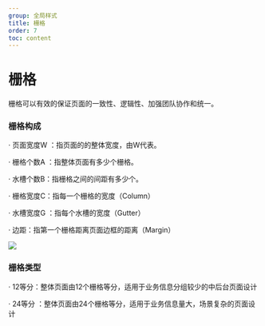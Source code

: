 ```yaml
---
group: 全局样式
title: 栅格
order: 7
toc: content
---
```


# 栅格

栅格可以有效的保证页面的一致性、逻辑性、加强团队协作和统一。

### 栅格构成

· 页面宽度W ：指页面的的整体宽度，由W代表。

· 栅格个数A ：指整体页面有多少个栅格。

· 水槽个数B：指栅格之间的间距有多少个。

· 栅格宽度C：指每一个栅格的宽度（Column）

· 水槽宽度G ：指每个水槽的宽度（Gutter）

· 边距：指第一个栅格距离页面边框的距离（Margin）

<img class="preview-img no-padding" src="https://res.waiqin365.com/d/qince-design/raster/1.png">

### 栅格类型

· 12等分：整体页面由12个栅格等分，适用于业务信息分组较少的中后台页面设计

· 24等分 ：整体页面由24个栅格等分，适用于业务信息量大，场景复杂的页面设计